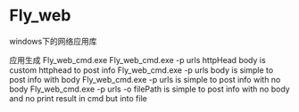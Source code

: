 # Fly_web
windows下的网络应用库

应用生成 Fly_web_cmd.exe
 Fly_web_cmd.exe -p urls httpHead body         is custom httphead to post info
 Fly_web_cmd.exe -p urls body                  is simple to post info with body 
  Fly_web_cmd.exe -p urls                      is simple to post info with no body
  Fly_web_cmd.exe -p urls -o filePath          is simple to post info with no body and no print result in cmd but into file

